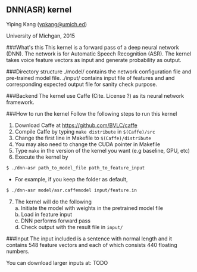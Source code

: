 ## DNN(ASR) kernel

Yiping Kang (ypkang@umich.ed)

University of Michgan, 2015

###What's this
This kernel is a forward pass of a deep neural network (DNN).
The network is for Automatic Speech Recognition (ASR).
The kernel takes voice feature vectors as input and generate probability as output.

###Directory structure
./model/ contains the network configuration file and pre-trained model file.
./input/ contains input file of features and and corresponding expected output file for sanity check purpose.

###Backend
The kernel use Caffe (Cite. License ?) as its neural network framework.

###How to run the kernel
Follow the following steps to run this kernel  
1. Download Caffe at https://github.com/BVLC/caffe  
2. Compile Caffe by typing `make distribute` in `$(Caffe)/src`  
3. Change the first line in Makefile to `$(Caffe)/distribute`  
4. You may also need to change the CUDA pointer in Makefile  
5. Type `make` in the version of the kernel you want (e.g baseline, GPU, etc)  
6. Execute the kernel by  
```bash
$ ./dnn-asr path_to_model_file path_to_feature_input
```
- For example, if you keep the folder as default,  
```bash
$ ./dnn-asr model/asr.caffemodel input/feature.in
```
7. The kernel will do the following  
    a. Initiate the model with weights in the pretrained model file  
    b. Load in feature input  
    c. DNN performs forward pass  
    d. Check output with the result file in `input/`   

###Input
The input included is a sentence with normal length and it contains 548 feature vectors and each of which consists 440 floating numbers.

You can download larger inputs at:
TODO
